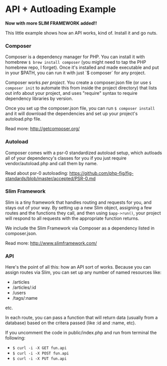 # API + Autloading Example 

**Now with more SLIM FRAMEWORK added!!**

This little example shows how an API works, kind of. Install it and go nuts.

### Composer

Composer is a dependency manager for PHP. You can install it with homebrew `$ brew install composer` (you might need to tap the PHP homebrew repo, I forget). Once it's installed and made executable and put in your $PATH, you can run it with just `$ composer` for any project. 

Composer works _per project_. You create a composer.json file (or use `$ composer init` to automate this from inside the project directory) that lists out info about your project, and uses "require" syntax to require dependency libraries by version.

Once you set up the composer.json file, you can run `$ composer install` and it will download the dependencies and set up your project's autoload.php file.

Read more: <http://getcomposer.org/>

### Autoload

Composer comes with a psr-0 standardized autoload setup, which autloads all of your dependency's classes for you if you just require vendor/autoload.php and call them by name.

Read about psr-0 autoloading: <https://github.com/php-fig/fig-standards/blob/master/accepted/PSR-0.md>

### Slim Framework

Slim is a tiny framework that handles routing and requests for you, and stays out of your way. By setting up a new Slim object, assigning a few routes and the functions they call, and then using `$app->run()`, your project will respond to all requests with the appropriate function returns.

We include the Slim Framework via Composer as a dependency listed in composer.json.

Read more: <http://www.slimframework.com/>

### API

Here's the point of all this: how an API sort of works. Because you can assign routes via Slim, you can set up any number of named resources like:
* /articles
* /articles/:id
* /users
* /tags/:name

etc.

In each route, you can pass a function that will return data (usually from a database) based on the critera passed (like :id and :name, etc).

If you uncomment the code in public/index.php and run from terminal the following: 
* `$ curl -i -X GET fun.api`
* `$ curl -i -X POST fun.api`
* `$ curl -i -X PUT fun.api`